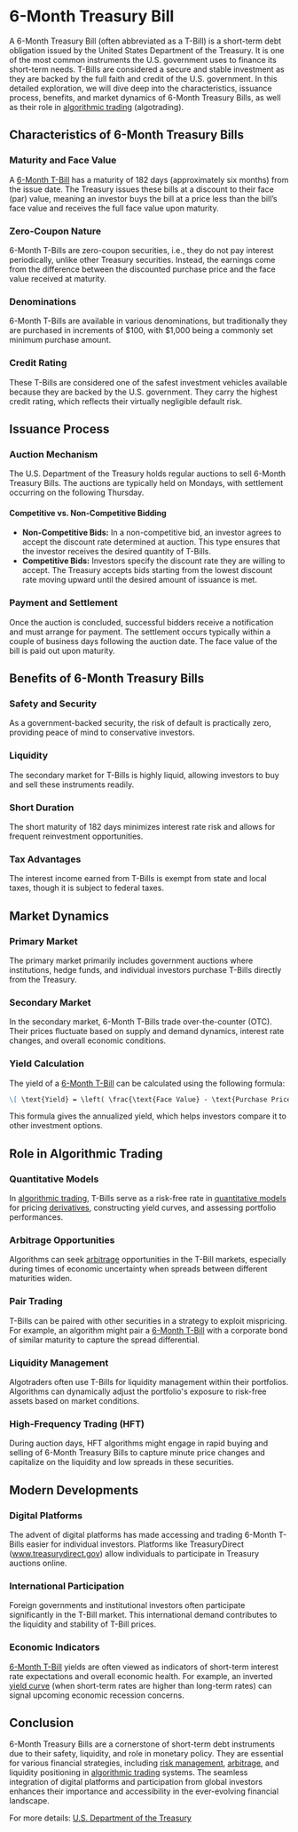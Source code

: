 # 6-Month Treasury Bill

A 6-Month Treasury Bill (often abbreviated as a T-Bill) is a short-term debt obligation issued by the United States Department of the Treasury. It is one of the most common instruments the U.S. government uses to finance its short-term needs. T-Bills are considered a secure and stable investment as they are backed by the full faith and credit of the U.S. government. In this detailed exploration, we will dive deep into the characteristics, issuance process, benefits, and market dynamics of 6-Month Treasury Bills, as well as their role in [algorithmic trading](../a/algorithmic_trading.md) (algotrading).

## Characteristics of 6-Month Treasury Bills

### Maturity and Face Value
A [6-Month T-Bill](../1/6-month_t-bill.md) has a maturity of 182 days (approximately six months) from the issue date. The Treasury issues these bills at a discount to their face (par) value, meaning an investor buys the bill at a price less than the bill’s face value and receives the full face value upon maturity.

### Zero-Coupon Nature
6-Month T-Bills are zero-coupon securities, i.e., they do not pay interest periodically, unlike other Treasury securities. Instead, the earnings come from the difference between the discounted purchase price and the face value received at maturity.

### Denominations
6-Month T-Bills are available in various denominations, but traditionally they are purchased in increments of $100, with $1,000 being a commonly set minimum purchase amount.

### Credit Rating
These T-Bills are considered one of the safest investment vehicles available because they are backed by the U.S. government. They carry the highest credit rating, which reflects their virtually negligible default risk.

## Issuance Process

### Auction Mechanism
The U.S. Department of the Treasury holds regular auctions to sell 6-Month Treasury Bills. The auctions are typically held on Mondays, with settlement occurring on the following Thursday. 

#### Competitive vs. Non-Competitive Bidding
- **Non-Competitive Bids:** In a non-competitive bid, an investor agrees to accept the discount rate determined at auction. This type ensures that the investor receives the desired quantity of T-Bills.
- **Competitive Bids:** Investors specify the discount rate they are willing to accept. The Treasury accepts bids starting from the lowest discount rate moving upward until the desired amount of issuance is met.

### Payment and Settlement
Once the auction is concluded, successful bidders receive a notification and must arrange for payment. The settlement occurs typically within a couple of business days following the auction date. The face value of the bill is paid out upon maturity.

## Benefits of 6-Month Treasury Bills

### Safety and Security
As a government-backed security, the risk of default is practically zero, providing peace of mind to conservative investors.

### Liquidity
The secondary market for T-Bills is highly liquid, allowing investors to buy and sell these instruments readily.

### Short Duration
The short maturity of 182 days minimizes interest rate risk and allows for frequent reinvestment opportunities.

### Tax Advantages
The interest income earned from T-Bills is exempt from state and local taxes, though it is subject to federal taxes.

## Market Dynamics

### Primary Market
The primary market primarily includes government auctions where institutions, hedge funds, and individual investors purchase T-Bills directly from the Treasury.

### Secondary Market
In the secondary market, 6-Month T-Bills trade over-the-counter (OTC). Their prices fluctuate based on supply and demand dynamics, interest rate changes, and overall economic conditions.

### Yield Calculation
The yield of a [6-Month T-Bill](../1/6-month_t-bill.md) can be calculated using the following formula:

```markdown
\[ \text{Yield} = \left( \frac{\text{Face Value} - \text{Purchase Price}}{\text{Purchase Price}} \right) \times \left( \frac{365}{182} \right) \]
```

This formula gives the annualized yield, which helps investors compare it to other investment options.

## Role in Algorithmic Trading

### Quantitative Models
In [algorithmic trading](../a/algorithmic_trading.md), T-Bills serve as a risk-free rate in [quantitative models](../q/quantitative_models.md) for pricing [derivatives](../d/derivatives.md), constructing yield curves, and assessing portfolio performances. 

### Arbitrage Opportunities
Algorithms can seek [arbitrage](../a/arbitrage.md) opportunities in the T-Bill markets, especially during times of economic uncertainty when spreads between different maturities widen.

### Pair Trading
T-Bills can be paired with other securities in a strategy to exploit mispricing. For example, an algorithm might pair a [6-Month T-Bill](../1/6-month_t-bill.md) with a corporate bond of similar maturity to capture the spread differential.

### Liquidity Management
Algotraders often use T-Bills for liquidity management within their portfolios. Algorithms can dynamically adjust the portfolio's exposure to risk-free assets based on market conditions.

### High-Frequency Trading (HFT)
During auction days, HFT algorithms might engage in rapid buying and selling of 6-Month Treasury Bills to capture minute price changes and capitalize on the liquidity and low spreads in these securities.

## Modern Developments

### Digital Platforms
The advent of digital platforms has made accessing and trading 6-Month T-Bills easier for individual investors. Platforms like TreasuryDirect (www.treasurydirect.gov) allow individuals to participate in Treasury auctions online.

### International Participation
Foreign governments and institutional investors often participate significantly in the T-Bill market. This international demand contributes to the liquidity and stability of T-Bill prices.

### Economic Indicators
[6-Month T-Bill](../1/6-month_t-bill.md) yields are often viewed as indicators of short-term interest rate expectations and overall economic health. For example, an inverted [yield curve](../y/yield_curve.md) (when short-term rates are higher than long-term rates) can signal upcoming economic recession concerns.

## Conclusion

6-Month Treasury Bills are a cornerstone of short-term debt instruments due to their safety, liquidity, and role in monetary policy. They are essential for various financial strategies, including [risk management](../r/risk_management.md), [arbitrage](../a/arbitrage.md), and liquidity positioning in [algorithmic trading](../a/algorithmic_trading.md) systems. The seamless integration of digital platforms and participation from global investors enhances their importance and accessibility in the ever-evolving financial landscape.

For more details: [U.S. Department of the Treasury](https://www.treasurydirect.gov)